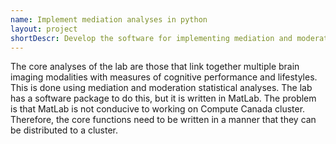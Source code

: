 ```yaml
---
name: Implement mediation analyses in python
layout: project
shortDescr: Develop the software for implementing mediation and moderation statistical analyses with brain imaging data using python.
---
```

The core analyses of the lab are those that link together multiple brain imaging modalities with measures of cognitive performance and lifestyles. This is done using mediation and moderation statistical analyses. The lab has a software package to do this, but it is written in MatLab. The problem is that MatLab is not conducive to working on Compute Canada cluster. Therefore, the core functions need to be written in a manner that they can be distributed to a cluster. 


